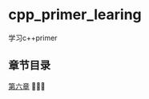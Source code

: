 # cpp_primer_learing
学习c++primer
## 章节目录
[第六章](https://github.com/holybigpriest/cpp_primer_learing/blob/main/%E7%AC%AC%E4%B8%83%E7%AB%A0/%E7%AC%AC%E4%B8%80%E8%8A%82)
💭💡🎈
